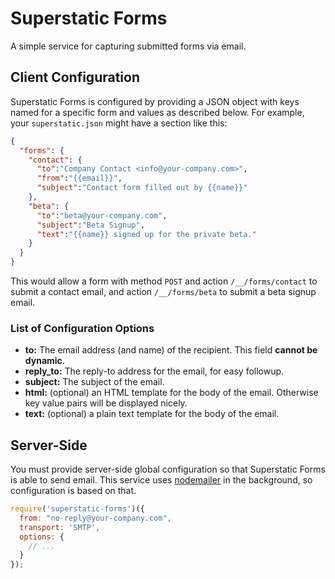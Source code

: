 # Superstatic Forms

A simple service for capturing submitted forms via email.

## Client Configuration

Superstatic Forms is configured by providing a JSON object with keys
named for a specific form and values as described below. For example,
your `superstatic.json` might have a section like this:

```json
{
  "forms": {
    "contact": {
      "to":"Company Contact <info@your-company.com>",
      "from":"{{email}}",
      "subject":"Contact form filled out by {{name}}"
    },
    "beta": {
      "to":"beta@your-company.com",
      "subject":"Beta Signup",
      "text":"{{name}} signed up for the private beta."
    }
  }
}
```

This would allow a form with method `POST` and action `/__/forms/contact`
to submit a contact email, and action `/__/forms/beta` to submit a beta
signup email.

### List of Configuration Options

* **to:** The email address (and name) of the recipient. This field **cannot be dynamic**.
* **reply_to:** The reply-to address for the email, for easy followup.
* **subject:** The subject of the email.
* **html:** (optional) an HTML template for the body of the email. Otherwise key value pairs will be displayed nicely.
* **text:** (optional) a plain text template for the body of the email.

## Server-Side

You must provide server-side global configuration so that Superstatic
Forms is able to send email. This service uses [nodemailer](http://nodemailer.com)
in the background, so configuration is based on that.

```js
require('superstatic-forms')({
  from: "no-reply@your-company.com",
  transport: 'SMTP',
  options: {
    // ...
  }
});
```
